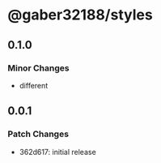 # @gaber32188/styles

## 0.1.0

### Minor Changes

- different

## 0.0.1

### Patch Changes

- 362d617: initial release
